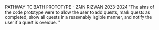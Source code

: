 PATHWAY TO BATH PROTOTYPE - ZAIN RIZWAN 2023-2024
"The aims of the code prototype were to allow the user to add quests, mark quests as completed, show all quests in a reasonably legible manner, and notify the user if a quest is overdue. "
